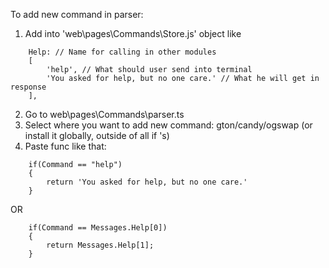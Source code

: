 To add new command in parser:
1) Add into 'web\pages\Commands\Store.js' object like
```
    Help: // Name for calling in other modules
    [
        'help', // What should user send into terminal
        'You asked for help, but no one care.' // What he will get in response
    ],
```
2) Go to web\pages\Commands\parser.ts
3) Select where you want to add new command: gton/candy/ogswap (or install it globally, outside of all if 's)
3) Paste func like that:
```
    if(Command == "help")
    {
        return 'You asked for help, but no one care.'
    }
```

OR

```
    if(Command == Messages.Help[0])
    {
        return Messages.Help[1];
    }
```